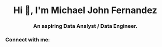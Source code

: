 <h1 align="center">Hi 👋, I'm Michael John Fernandez</h1>
<h3 align="center">An aspiring Data Analyst / Data Engineer.</h3>

<h3 align="left">Connect with me:</h3>
<p align="left">
</p>
